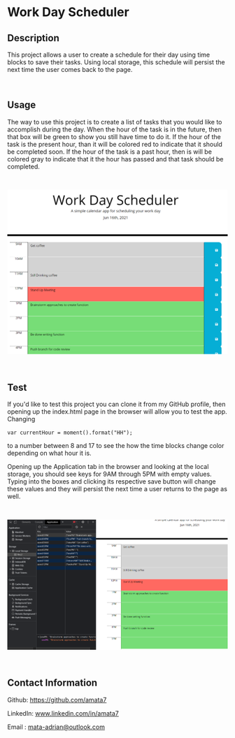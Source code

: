 # Work Day Scheduler

## Description

This project allows a user to create a schedule for their day using time blocks to save their tasks. Using local storage, this schedule will persist the next time the user comes back to the page.

<br />

## Usage

The way to use this project is to create a list of tasks that you would like to accomplish during the day. When the hour of the task is in the future, then that box will be green to show you still have time to do it. If the hour of the task is the present hour, than it will be colored red to indicate that it should be completed soon. If the hour of the task is a past hour, then is will be colored gray to indicate that it the hour has passed and that task should be completed.

<br />

![example of app](./Develop/img/wds.png)

<br />

## Test

If you'd like to test this project you can clone it from my GitHub profile, then opening up the index.html page in the browser will allow you to test the app. Changing

    var currentHour = moment().format("HH");

to a number between 8 and 17 to see the how the time blocks change color depending on what hour it is.

Opening up the Application tab in the browser and looking at the local storage, you should see keys for 9AM through 5PM with empty values. Typing into the boxes and clicking its respective save button will change these values and they will persist the next time a user returns to the page as well.

<br />

![example of storage](./Develop/img/wds-storage.png)

<br />

## Contact Information

Github: https://github.com/amata7

LinkedIn: www.linkedin.com/in/amata7

Email : mata-adrian@outlook.com
